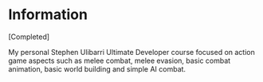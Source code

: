# Information

[Completed]

My personal Stephen Ulibarri Ultimate Developer course focused on action game aspects such as melee combat, melee evasion, basic combat animation, basic world building and simple AI combat.
